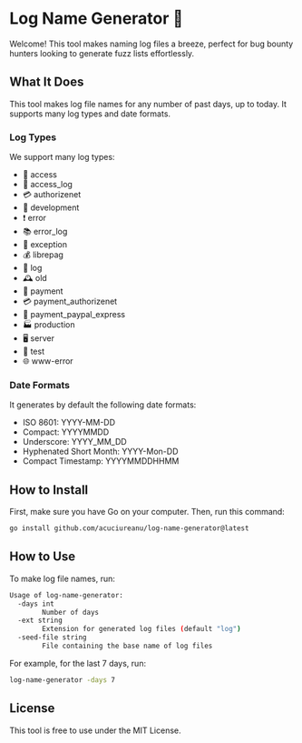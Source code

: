 # Log Name Generator 🌈

Welcome! This tool makes naming log files a breeze, perfect for bug bounty hunters looking to generate fuzz lists effortlessly.

## What It Does

This tool makes log file names for any number of past days, up to today. It supports many log types and date formats.

### Log Types

We support many log types:

- 🚪 access
- 📜 access_log
- 💳 authorizenet
- 🔧 development
- ❗ error
- 📚 error_log
- 🚨 exception
- 💰 librepag
- 📝 log
- 🕰 old
- 💸 payment
- 💳 payment_authorizenet
- 🛒 payment_paypal_express
- 🏭 production
- 🖥 server
- 🧪 test
- 🌐 www-error

### Date Formats

It generates by default the following date formats:

- ISO 8601: YYYY-MM-DD
- Compact: YYYYMMDD
- Underscore: YYYY_MM_DD
- Hyphenated Short Month: YYYY-Mon-DD
- Compact Timestamp: YYYYMMDDHHMM

## How to Install

First, make sure you have Go on your computer. Then, run this command:

```bash
go install github.com/acuciureanu/log-name-generator@latest
```

## How to Use

To make log file names, run:

```bash
Usage of log-name-generator:
  -days int
        Number of days
  -ext string
        Extension for generated log files (default "log")
  -seed-file string
        File containing the base name of log files
```

For example, for the last 7 days, run:

```bash
log-name-generator -days 7
```

## License

This tool is free to use under the MIT License.
